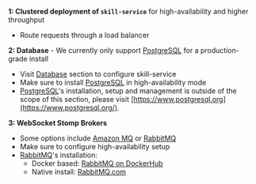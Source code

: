 **1: Clustered deployment of ``skill-service``** for high-availability and higher throughput
   - Route requests through a load balancer

**2: Database** - We currently only support [PostgreSQL](https://www.postgresql.org/) for a production-grade install
   - Visit [Database](/skills-docs/dashboard/install-guide/database.html) section to configure skill-service
   - Make sure to install [PostgreSQL](https://www.postgresql.org/) in high-availability mode
   - [PostgreSQL](https://www.postgresql.org/)'s installation, setup and management is outside of the scope of this section, please visit [https://www.postgresql.org](https://www.postgresql.org/).

**3: WebSocket Stomp Brokers**
   - Some options include [Amazon MQ](https://aws.amazon.com/amazon-mq) or [RabbitMQ](https://www.rabbitmq.com/stomp.html)
   - Make sure to configure high-availability setup
   - [RabbitMQ](https://www.rabbitmq.com/stomp.html)'s installation:
      - Docker based: [RabbitMQ on DockerHub](https://hub.docker.com/_/rabbitmq)
      - Native install: [RabbitMQ.com](https://www.rabbitmq.com/stomp.html)
